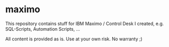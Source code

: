 # maximo

This repository contains stuff for IBM Maximo / Control Desk I created, e.g. SQL-Scripts, Automation Scripts, ...

All content is provided as is. Use at your own risk. No warranty ;)
